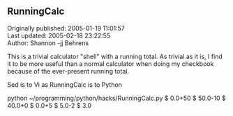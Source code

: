## RunningCalc  
Originally published: 2005-01-19 11:01:57  
Last updated: 2005-02-18 23:22:55  
Author: Shannon -jj Behrens  
  
This is a trivial calculator "shell" with a running total.
As trivial as it is, I find it to be more useful than a normal calculator when
doing my checkbook because of the ever-present running total.

Sed is to Vi as
RunningCalc is to Python

python ~/programming/python/hacks/RunningCalc.py
$ 0.0+50
$ 50.0-10
$ 40.0*0
$ 0.0+5
$ 5.0-2
$ 3.0